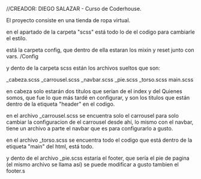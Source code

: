 //CREADOR: DIEGO SALAZAR - Curso de Coderhouse.


El proyecto consiste en una tienda de ropa virtual.

en el apartado de la carpeta "scss" está todo lo de el codigo para cambiarle el estilo. 

está la carpeta config, que dentro de ella estaran los mixin y reset junto con vars.
/Config

 y dento de la carpeta scss están los archivos sueltos que son:

_cabeza.scss
_carrousel.scss
_navbar.scss
_pie.scss
_torso.scss
main.scss

en cabeza solo estarán dos titulos que serían de el index y del Quienes somos, que fue lo que más tardé en configurar, y son los titulos que están dentro de la etiqueta "header" en el codigo.

en el archivo _carrousel.scss se encuentra solo el carrousel para solo cambiar la configuracion de el carrousel desde ahí, lo mismo con el navbar, tiene un archivo a parte el navbar que es para configurarlo a gusto.

en el archivo _torso.scss se encuentra todo el codigo que está dentro de la etiqueta "main" del html, está todo.

y dento de el archivo _pie.scss estaría el footer, que sería el pie de pagina (el mismo archivo se llama así) se puede modificar a gusto tambien el footer.s